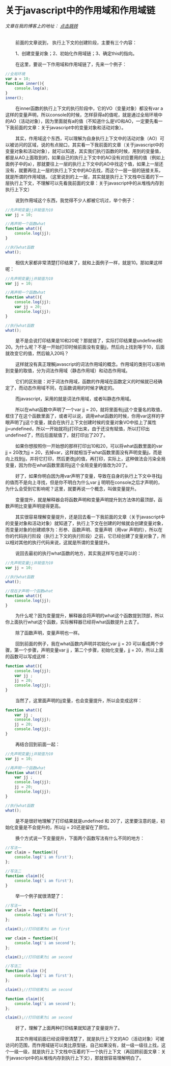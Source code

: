 # 关于javascript中的作用域和作用域链
###### 文章在我的博客上的地址： [点击跳转](http://www.ershing.cn/javascriptscopechain/ "点击我")

        前面的文章说到， 执行上下文的创建阶段，主要有三个内容：

        1、创建变量对象；2、初始化作用域链；3、确定this的指向。

        在这里，要说一下作用域和作用域链了，先来一个例子：
```javascript
//全局环境
var a = 10;
function inner(){
    console.log(a);
}
inner();
```
        在inner函数的执行上下文的执行阶段中，它的VO（变量对象）都没有var a这样的变量声明，所以console的时候，怎样获得a的值呢，就是通过全局环境中的AO（活动对象），因为里面就有a的值（不知道什么是VO和AO，一定要先看一下我前面的文章：关于javascript中的变量对象和活动对象）。

        其实，作用域这个东西，可以理解为自身执行上下文中的活动对象（AO）可以被访问的区域，说的有点拗口，其实看一下我前面的文章（关于javascript中的变量对象和活动对象），就可以知道，其实我们执行函数的时候，用到的变量值，都是从AO上面取到的，如果自己的执行上下文中的AO没有对应要用的值（例如上面例子中的a），那就要往上一层的执行上下文中的AO中找这个值，如果上一层还没有，就要再往上一层的执行上下文中的AO去找，而这个一层一层的链接关系，就是所谓的作用域链。（这里说到的上一层，其实就是执行上下文栈中压着的下一层执行上下文，不理解可以先看我前面的文章：关于javascript中的从堆栈内存到执行上下文）

        说到作用域这个东西，我觉得不少人都被它坑过，举个例子：
```javascript
//先声明变量jj并赋值为10
var jj = 10;

//再声明一个函数what
function what(){
    console.log(jj);
}

//执行what函数
what();
```
        相信大家都非常清楚打印结果了，就和上面例子一样，就是10。那如果这样呢：
```javascript
//先声明变量jj并赋值为10
var jj = 10;

//再声明一个函数what
function what(){
    console.log(jj);
    var jj = 20;
    console.log(jj);
}

//执行what函数
what();
```
        是不是会说打印结果是10和20呢？那就错了，实际打印结果是undefined和20。为什么呢？不是一开始打印时候前面没有变量jj，然后向上找到等于10，后面就改变它的值，然后输入20吗？

        这样就没有真正理解javascript的词法作用域的概念。作用域的类别可以影响到变量的取值，分为词法作用域（静态作用域）和动态作用域。

        它们的区别是：对于词法作用域，函数的作用域在函数定义的时候就已经确定了，而动态作用域不同，在函数调用的时候才确定的。

        而javascript，采用的就是词法作用域，或者叫静态作用域。

        所以在what函数中声明了一个var jj = 20，就将里面有jj这个变量名的取值，框住了在这个函数里面了，或者可以说，调用what函数的时候，你用var这样的字眼声明了jj这个变量，就会在执行上下文创建时候的变量对象VO中挂上了属性jj=undefined，所以一开始就将jj打印出来，由于还没有赋值，所以打印出undefined了，然后后面赋值了，就打印出了20了。

        如果你想按照你一开始想的那样打印出10和20，可以将what函数里面的var jj = 20改为jj = 20，去掉var，这样就相当于what函数里面没有声明变量jj，而是向上找到jj，并将它打印，然后更改jj的值，再打印，实际上，这种做法会污染全局变量，因为你在what函数里面将jj这个全局变量的值改为20了。

        好了，如果你明白因为用var声明了变量，导致在自身的执行上下文中寻找jj的值而不是向上寻找，但是你不明白为什么var jj 明明在console之后才声明的，为什么会受到它影响呢？这里，就要再说一个概念，叫做变量提升。

        变量提升，就是解释器会将函数声明和变量声明提升到方法体的最顶部，函数声明比变量声明提得更高。

        其实很容易理解变量提升，还是回去看一下我前面的文章（关于javascript中的变量对象和活动对象）就知道了，执行上下文在创建的时候就会创建变量对象，而变量对象的创建顺序为：形参、函数声明、变量声明（用var 声明的），所以在你的代码执行阶段（执行上下文的执行阶段）之前，它已经创建了变量对象了，所以相对其他的执行代码来说，这就是所谓的变量提升。

        说回去最初的执行what函数的地方，其实我这样写也是可以的：
```javascript
//先声明变量jj并赋值为10
var jj = 10;

//执行what函数
what();

//现在才声明一个函数what
function what(){
    console.log(jj);
}
```
        为什么呢？因为变量提升，解释器会将声明的what这个函数提到顶部，所以你上面执行what这个函数，实际解释器已经将what函数提升上去了。

        除了函数声明，变量声明也一样。

        回到前面的例子，我在what函数内声明并初始化var jj = 20 可以看成两个步骤，第一个步骤，声明变量var jj ，第二个步骤，初始化变量，jj = 20，所以上面的函数可以写成这样：
```javascript
function what(){
    console.log(jj);
    var jj ;
    jj = 20;
    console.log(jj);
}
```
        当然了，这里面声明的jj变量，也会变量提升，所以会变成这样：
```javascript
function what(){
    var jj ;
    console.log(jj);
    jj = 20;
    console.log(jj);
}
```
        再结合回到前面一起：
```javascript
//先声明变量jj并赋值为10
var jj = 10;

//再声明一个函数what
function what(){
    var jj ;
    console.log(jj);
    jj = 20;
    console.log(jj);
}

//执行what函数
what();
```
        是不是很好地理解了打印结果就是undefined 和 20了，这里要注意的是，初始化变量是不会提升的，所以jj = 20还是留在了原位。

        换个方式说一下变量提升，下面两个函数写法有什么不同的地方：
```javascript
//写法一
var claim = function(){
    console.log('i am first');
};

//写法二
function claim(){
    console.log('i am first');
}
```
        举一个例子就很清楚了：
```javascript
//写法一
var claim = function(){
    console.log('i am first');
};

claim();//打印结果为i am first

var claim = function(){
    console.log('i am second');
};

claim();//打印结果为i am second
```
```javascript
//写法二
function claim (){
    console.log('i am first');
};

claim();//打印结果为i am second

function claim(){
    console.log('i am second');
};

claim();//打印结果为i am second
```
        好了，理解了上面两种打印结果就知道了变量提升了。

        其实作用域前面已经说得很清楚了，就是执行上下文的AO（活动对象）可被访问的范围，而作用域链可以类比原型链，自己如果没有，就一级一级往上找，这个一级一级，就是执行上下文栈中压着的下一个执行上下文（再回顾前面文章：关于javascript中的从堆栈内存到执行上下文），那就很容易理解明白了。
